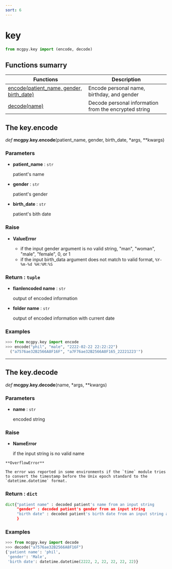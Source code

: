 ```yaml
---
sort: 6
---
```


# key

```python
from mcgpy.key import (encode, decode)
```

## Functions sumarry

| Functions | Description |
|-----------|-------------|
| [encode(patient_name, gender, birth_date)](https://pjjung.github.io/mcgpy/Classes/key.html#the-keyencode) | Encode personal name, birthday, and gender |
| [decode(name)](https://pjjung.github.io/mcgpy/Classes/key.html#the-keydecode) | Decode personal information from the encrypted string |

## The key.encode

*def* **mcgpy.key.encode**(patient_name, gender, birth_date, *args, **kwargs)

### Parameters

* **patient_name** : `str`

  patient's name

* **gender** : `str`

  patient's gender

* **birth_date** : `str`

  patient's bith date

### Raise

* **ValueError**

  * if the input gender argument is no valid string, "man", "woman", "male", "female", 0, or 1
  * if the input birth_data argument does not match to valid format, `%Y-%m-%d %H:%M:%S`

### Return : `tuple`

* **fianlencoded name** : `str`

  output of encoded information

* **folder name** : `str`

  output of encoded information with current date

### Examples

```python
>>> from mcgpy.key import encode
>>> encode("phil", "male", "2222-02-22 22:22:22")
  ("a7576ae32B2566A8F16F", "a7F76ae32B2566A8F165_22221223'")
```

---

## The key.decode

*def* **mcgpy.key.decode**(name, *args, **kwargs)

### Parameters

* **name** : `str`

  encoded string

### Raise

* **NameError**

  if the input string is no valid name

```warning
**OverflowError**

The error was reported in some environments if the `time` module tries to convert the timestamp before the Unix epoch standard to the `datetime.datetime` format.
```

### Return : `dict`

```python
dict{"patient name" : decoded patient's name from an input string
     "gender" : decoded patient's gender from an input string
     "birth date" : decoded patient's birth date from an input string as "datetime.datetime" 
     }
```

### Examples

```python
>>> from mcgpy.key import decode
>>> decode("a7576ae32B2566A8F16F")
{'patient name': 'phil',
 'gender': 'Male',
 'birth date': datetime.datetime(2222, 2, 22, 22, 22, 22)}
```
